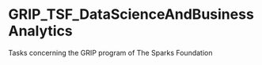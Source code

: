 # GRIP_TSF_DataScienceAndBusinessAnalytics
Tasks concerning the GRIP program of The Sparks Foundation
